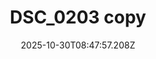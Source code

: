 ---
title: "DSC_0203 copy"
description: ""
image: "/uploads/photos/1761814077201-DSC_0203_copy.webp"
display: "/uploads/photos/1761814077201-DSC_0203_copy-display.webp"
thumbnail: "/uploads/photos/1761814077201-DSC_0203_copy-thumb.webp"
width: 6000
height: 4000
featured: false
date: 2025-10-30T08:47:57.208Z
order: 0
---